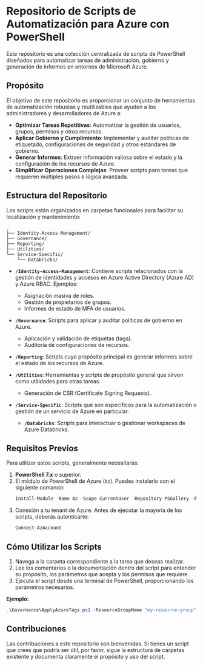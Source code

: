 # Repositorio de Scripts de Automatización para Azure con PowerShell

Este repositorio es una colección centralizada de scripts de PowerShell diseñados para automatizar tareas de administración, gobierno y generación de informes en entornos de Microsoft Azure.

## Propósito

El objetivo de este repositorio es proporcionar un conjunto de herramientas de automatización robustas y reutilizables que ayuden a los administradores y desarrolladores de Azure a:

-   **Optimizar Tareas Repetitivas**: Automatizar la gestión de usuarios, grupos, permisos y otros recursos.
-   **Aplicar Gobierno y Cumplimiento**: Implementar y auditar políticas de etiquetado, configuraciones de seguridad y otros estándares de gobierno.
-   **Generar Informes**: Extraer información valiosa sobre el estado y la configuración de los recursos de Azure.
-   **Simplificar Operaciones Complejas**: Proveer scripts para tareas que requieren múltiples pasos o lógica avanzada.

## Estructura del Repositorio

Los scripts están organizados en carpetas funcionales para facilitar su localización y mantenimiento:

```
.
├── Identity-Access-Management/
├── Governance/
├── Reporting/
├── Utilities/
└── Service-Specific/
    └── Databricks/
```

-   **`/Identity-Access-Management`**: Contiene scripts relacionados con la gestión de identidades y accesos en Azure Active Directory (Azure AD) y Azure RBAC. Ejemplos:
    -   Asignación masiva de roles.
    -   Gestión de propietarios de grupos.
    -   Informes de estado de MFA de usuarios.

-   **`/Governance`**: Scripts para aplicar y auditar políticas de gobierno en Azure.
    -   Aplicación y validación de etiquetas (tags).
    -   Auditoría de configuraciones de recursos.

-   **`/Reporting`**: Scripts cuyo propósito principal es generar informes sobre el estado de los recursos de Azure.

-   **`/Utilities`**: Herramientas y scripts de propósito general que sirven como utilidades para otras tareas.
    -   Generación de CSR (Certificate Signing Requests).

-   **`/Service-Specific`**: Scripts que son específicos para la automatización o gestión de un servicio de Azure en particular.
    -   **`/Databricks`**: Scripts para interactuar o gestionar workspaces de Azure Databricks.

## Requisitos Previos

Para utilizar estos scripts, generalmente necesitarás:

1.  **PowerShell 7.x** o superior.
2.  El módulo de PowerShell de Azure (`Az`). Puedes instalarlo con el siguiente comando:
    ```powershell
    Install-Module -Name Az -Scope CurrentUser -Repository PSGallery -Force
    ```
3.  Conexión a tu tenant de Azure. Antes de ejecutar la mayoría de los scripts, deberás autenticarte:
    ```powershell
    Connect-AzAccount
    ```

## Cómo Utilizar los Scripts

1.  Navega a la carpeta correspondiente a la tarea que deseas realizar.
2.  Lee los comentarios o la documentación dentro del script para entender su propósito, los parámetros que acepta y los permisos que requiere.
3.  Ejecuta el script desde una terminal de PowerShell, proporcionando los parámetros necesarios.

**Ejemplo:**

```powershell
.\Governance\ApplyAzureTags.ps1 -ResourceGroupName "my-resource-group" -Tags @{ "Environment"="Production"; "Owner"="Admin" }
```

## Contribuciones

Las contribuciones a este repositorio son bienvenidas. Si tienes un script que crees que podría ser útil, por favor, sigue la estructura de carpetas existente y documenta claramente el propósito y uso del script.

